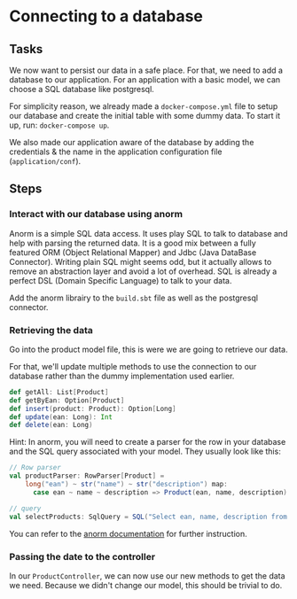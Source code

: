 # Connecting to a database

## Tasks

We now want to persist our data in a safe place. For that, we need to add a database to our application. For an application with a basic model, we can choose a SQL database like postgresql.

For simplicity reason, we already made a `docker-compose.yml` file to setup our database and create the initial table with some dummy data. To start it up, run: `docker-compose up`.

We also made our application aware of the database by adding the credentials & the name in the application configuration file (`application/conf`).

## Steps

### Interact with our database using anorm

Anorm is a simple SQL data access. It uses play SQL to talk to database and help with parsing the returned data. It is a good mix between a fully featured ORM (Object Relational Mapper) and Jdbc (Java DataBase Connector). Writing plain SQL might seems odd, but it actually allows to remove an abstraction layer and avoid a lot of overhead. SQL is already a perfect DSL (Domain Specific Language) to talk to your data.

Add the anorm librairy to the `build.sbt` file as well as the postgresql connector.

### Retrieving the data

Go into the product model file, this is were we are going to retrieve our data.

For that, we'll update multiple methods to use the connection to our database rather than the dummy implementation used earlier.

```scala
def getAll: List[Product]
def getByEan: Option[Product]
def insert(product: Product): Option[Long]
def update(ean: Long): Int
def delete(ean: Long)
```

Hint: In anorm, you will need to create a parser for the row in your database and the SQL query associated with your model. They usually look like this:

```scala
// Row parser
val productParser: RowParser[Product] =
    long("ean") ~ str("name") ~ str("description") map:
      case ean ~ name ~ description => Product(ean, name, description)

// query
val selectProducts: SqlQuery = SQL("Select ean, name, description from products order by ean asc")
```

You can refer to the [anorm documentation](https://playframework.github.io/anorm) for further instruction.

### Passing the date to the controller

In our `ProductController`, we can now use our new methods to get the data we need. Because we didn't change our model, this should be trivial to do.

